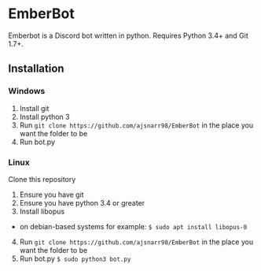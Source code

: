 # EmberBot
Emberbot is a Discord bot written in python. Requires Python 3.4+ and Git 1.7+.

## Installation
### Windows
1. Install git
2. Install python 3
3. Run `git clone https://github.com/ajsnarr98/EmberBot` in the place you want the folder to be
4. Run bot.py

### Linux
Clone this repository
1. Ensure you have git
2. Ensure you have python 3.4 or greater
3. Install libopus
  - on debian-based systems for example: `$ sudo apt install libopus-0`
4. Run `git clone https://github.com/ajsnarr98/EmberBot` in the place you want the folder to be
5. Run bot.py
  `$ sudo python3 bot.py`
